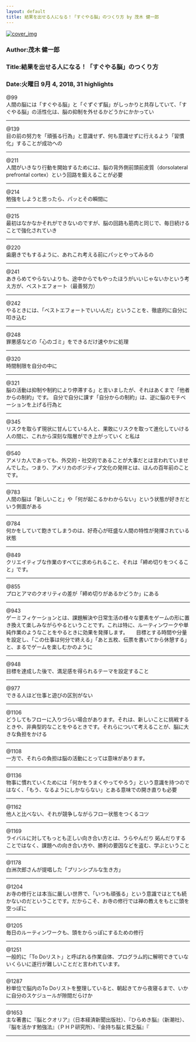```yaml
---
layout: default
title: 結果を出せる人になる！「すぐやる脳」のつくり方 by 茂木 健一郎
---
```


[![cover_img](http://images-jp.amazon.com/images/P/B00WS3920Q.09.MZZZZZZZ.jpg)](https://www.amazon.co.jp/dp/B00WS3920Q)  
### Author:茂木 健一郎  
### Title:結果を出せる人になる！「すぐやる脳」のつくり方  
### Date:火曜日 9月 4, 2018, 31 highlights
  
@99  
人間の脳には「すぐやる脳」と「ぐずぐず脳」がしっかりと共存していて、「すぐやる脳」の活性化は、脳の抑制を外せるかどうかにかかってい  
***
  
@139  
目の前の努力を「頑張る行為」と意識せず、何も意識せずに行えるよう「習慣化」することが成功への  
***
  
@211  
人間がいきなり行動を開始するためには、脳の背外側前頭前皮質（dorsolateral prefrontal cortex）という回路を鍛えることが必要  
***
  
@214  
勉強をしようと思ったら、パッとその瞬間に  
***
  
@215  
最初はなかなかそれができないのですが、脳の回路も筋肉と同じで、毎日続けることで強化されていき  
***
  
@220  
歯磨きでもするように、あれこれ考える前にパッとやってみるの  
***
  
@241  
あきらめてやらないよりも、途中からでもやったほうがいいじゃないかという考え方が、ベストエフォート（最善努力）  
***
  
@242  
やるときには、「ベストエフォートでいいんだ」ということを、徹底的に自分に叩き込む  
***
  
@248  
罪悪感などの「心のゴミ」をできるだけ速やかに処理  
***
  
@320  
時間制限を自分の中に  
***
  
@321  
脳の活動は抑制や制約により停滞する」と言いましたが、それはあくまで「他者からの制約」です。 自分で自分に課す「自分からの制約」は、逆に脳のモチベーションを上げる行為と  
***
  
@345  
リスクを取らず現状に甘んじている人と、果敢にリスクを取って進化していける人の間に、これから深刻な階層ができ上がっていく と私は  
***
  
@540  
アメリカ人であっても、外交的・社交的であることが大事だとは言われていませんでした。つまり、アメリカのポジティブ文化の発祥とは、ほんの百年前のことです。  
***
  
@783  
人間の脳は「新しいこと」や「何が起こるかわからない」という状態が好きだという側面がある  
***
  
@784  
何かをしていて飽きてしまうのは、好奇心が旺盛な人間の特性が発揮されている状態  
***
  
@849  
クリエイティブな作業のすべてに求められること、それは「締め切りをつくること」です。  
***
  
@855  
プロとアマのクオリティの差が「締め切りがあるかどうか」にある  
***
  
@943  
ゲーミフィケーションとは、課題解決や日常生活の様々な要素をゲームの形に置き換えて楽しみながらやるということです。これは特に、ルーティンワークや単純作業のようなことをやるときに効果を発揮します。 　 目標とする時間や分量を設定し、「この仕事は何分で終える」「あと五枚、伝票を書いてから休憩する」と、まるでゲームを楽しむかのように  
***
  
@948  
目標を達成した後で、満足感を得られるテーマを設定すること  
***
  
@977  
できる人ほど仕事と遊びの区別がない  
***
  
@1106  
どうしてもフローに入りづらい場合があります。それは、新しいことに挑戦するときや、非典型的なことをやるときです。それらについて考えることが、脳に大きな負担をかける  
***
  
@1108  
一方で、それらの負担は脳の活動にとっては意味があります。  
***
  
@1136  
物事に慣れていくためには「何かをうまくやってやろう」という意識を持つのではなく、「もう、なるようにしかならない」とある意味での開き直りも必要  
***
  
@1162  
他人と比べない、それが競争しながらフロー状態をつくるコツ  
***
  
@1169  
ライバルに対してもっとも正しい向き合い方とは、うらやんだり 妬んだりすることではなく、課題への向き合い方や、勝利の要因などを盗む、学ぶということ  
***
  
@1178  
白洲次郎さんが提唱した「プリンシプルな生き方」  
***
  
@1204  
お寺の修行とは本当に厳しい世界で、「いつも頑張る」という意識ではとても続かないのだということです。だからこそ、お寺の修行では禅の教えをもとに頭を空っぽに  
***
  
@1205  
毎日のルーティンワークも、頭をからっぽにするための修行  
***
  
@1251  
一般的に「To Doリスト」と呼ばれる作業自体、プログラム的に解明できていないくらいに遂行が難しいことだと言われています。  
***
  
@1287  
秒単位で脳内のTo Doリストを整理していると、朝起きてから夜寝るまで、いかに自分のスケジュールが隙間だらけか  
***
  
@1653  
主な著書に『脳とクオリア』（日本経済新聞出版社）、『ひらめき脳』（新潮社）、『脳を活かす勉強法』（ＰＨＰ研究所）、『金持ち脳と貧乏脳』『  
***